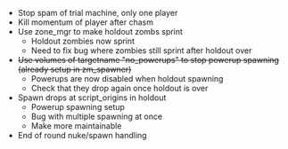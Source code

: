 - Stop spam of trial machine, only one player
- Kill momentum of player after chasm
- Use zone_mgr to make holdout zombs sprint
	- Holdout zombies now sprint
	- Need to fix bug where zombies still sprint after holdout over
- ~~Use volumes of targetname "no_powerups" to stop powerup spawning (already setup in zm_spawner)~~
	- Powerups are now disabled when holdout spawning
	- Check that they drop again once holdout is over
- Spawn drops at script_origins in holdout
	- Powerup spawning setup
	- Bug with multiple spawning at once
	- Make more maintainable
- End of round nuke/spawn handling
